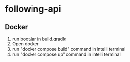 # following-api

## Docker 
1. run bootJar in build.gradle 
2. Open docker 
3. run "docker compose build" command in intelli terminal
4. run "docker compose up" command in intelli terminal